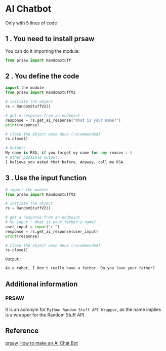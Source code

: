 # AI Chatbot

Only with 5 lines of code

## 1 . You need to install prsaw

You can do it importing the module:

```python
from prsaw import RandomStuff
```

## 2 . You define the code

```python
import the module
from prsaw import RandomStuffV2

# initiate the object
rs = RandomStuffV2() 

# get a response from an endpoint
response = rs.get_ai_response("What is your name?")
print(response)

# close the object once done (recommended)
rs.close()

# Output:
My name is RSA, if you forget my name for any reason :-)
# Other possible output:
I believe you asked that before. Anyway, call me RSA.
```

## 3 . Use the input function

```python
# import the module
from prsaw import RandomStuffV2

# initiate the object
rs = RandomStuffV2() 

# get a response from an endpoint
# My input : What is your father's name?
user_input = input("> ")
response = rs.get_ai_response(user_input)
print(response)

# close the object once done (recommended)
rs.close()
```

`Output:`

```tex
As a robot, I don't really have a father. Do you love your father?
```

## Additional information

### PRSAW

It is an acronym for `Python Random Stuff API Wrapper`, as the name implies is a wrapper for the Random Stuff API.

## Reference

[prsaw](https://pypi.org/project/prsaw/)
[How to make an AI Chat Bot](https://www.youtube.com/watch?v=xKfaobGpKlQ)
